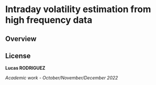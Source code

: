 # Intraday volatility estimation from high frequency data

## Overview




## License

**Lucas RODRIGUEZ**

*Academic work - October/November/December 2022*


